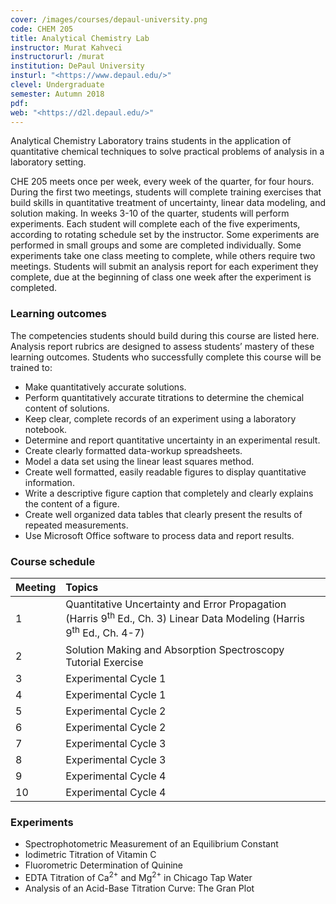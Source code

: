 ```yaml
---
cover: /images/courses/depaul-university.png
code: CHEM 205
title: Analytical Chemistry Lab
instructor: Murat Kahveci
instructorurl: /murat
institution: DePaul University
insturl: "<https://www.depaul.edu/>"
clevel: Undergraduate
semester: Autumn 2018
pdf:
web: "<https://d2l.depaul.edu/>"
---
```

Analytical Chemistry Laboratory trains students in the application of quantitative chemical techniques to solve practical problems of analysis in a laboratory setting.

CHE 205 meets once per week, every week of the quarter, for four hours. During the first two meetings, students will complete training exercises that build skills in quantitative treatment of uncertainty, linear data modeling, and solution making. In weeks 3-10 of the quarter, students will perform experiments. Each student will complete each of the five experiments, according to rotating schedule set by the instructor. Some experiments are performed in small groups and some are completed individually. Some experiments take one class meeting to complete, while others require two meetings. Students will submit an analysis report for each experiment they complete, due at the beginning of class one week after the experiment is completed.

### Learning outcomes

The competencies students should build during this course are listed here. Analysis report rubrics are designed to assess students’ mastery of these learning outcomes. Students who successfully complete this course will be trained to:

* Make quantitatively accurate solutions.
* Perform quantitatively accurate titrations to determine the chemical content of solutions.
* Keep clear, complete records of an experiment using a laboratory notebook.
* Determine and report quantitative uncertainty in an experimental result.
* Create clearly formatted data-workup spreadsheets.
* Model a data set using the linear least squares method.
* Create well formatted, easily readable figures to display quantitative information.
* Write a descriptive figure caption that completely and clearly explains the content of a
  figure.
* Create well organized data tables that clearly present the results of repeated
  measurements.
* Use Microsoft Office software to process data and report results.

### Course schedule

| Meeting | Topics                                                                                                                                       |
| :------ | :------------------------------------------------------------------------------------------------------------------------------------------- |
| 1       | Quantitative Uncertainty and Error Propagation (Harris 9<sup>th</sup> Ed., Ch. 3) Linear Data Modeling (Harris 9<sup>th</sup>  Ed., Ch. 4-7) |
| 2       | Solution Making and Absorption Spectroscopy Tutorial Exercise                                                                                |
| 3       | Experimental Cycle 1                                                                                                                         |
| 4       | Experimental Cycle 1                                                                                                                         |
| 5       | Experimental Cycle 2                                                                                                                         |
| 6       | Experimental Cycle 2                                                                                                                         |
| 7       | Experimental Cycle 3                                                                                                                         |
| 8       | Experimental Cycle 3                                                                                                                         |
| 9       | Experimental Cycle 4                                                                                                                         |
| 10      | Experimental Cycle 4                                                                                                                         |

### Experiments

* Spectrophotometric Measurement of an Equilibrium Constant
* Iodimetric Titration of Vitamin C
* Fluorometric Determination of Quinine
* EDTA Titration of Ca<sup>2+</sup> and Mg<sup>2+</sup> in Chicago Tap Water
* Analysis of an Acid-Base Titration Curve: The Gran Plot
